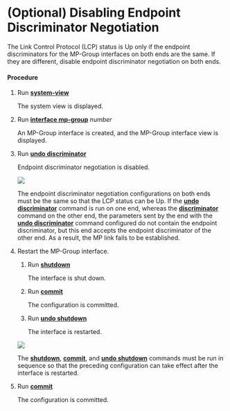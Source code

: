 (Optional) Disabling Endpoint Discriminator Negotiation
=======================================================

The Link Control Protocol (LCP) status is Up only if the endpoint discriminators for the MP-Group interfaces on both ends are the same. If they are different, disable endpoint discriminator negotiation on both ends.

#### Procedure

1. Run [**system-view**](cmdqueryname=system-view)
   
   
   
   The system view is displayed.
2. Run [**interface mp-group**](cmdqueryname=interface+mp-group) *number*
   
   
   
   An MP-Group interface is created, and the MP-Group interface view is displayed.
3. Run [**undo discriminator**](cmdqueryname=undo+discriminator)
   
   
   
   Endpoint discriminator negotiation is disabled.
   
   
   
   ![](../../../../public_sys-resources/note_3.0-en-us.png) 
   
   The endpoint discriminator negotiation configurations on both ends must be the same so that the LCP status can be Up. If the [**undo discriminator**](cmdqueryname=undo+discriminator) command is run on one end, whereas the [**discriminator**](cmdqueryname=discriminator) command on the other end, the parameters sent by the end with the [**undo discriminator**](cmdqueryname=undo+discriminator) command configured do not contain the endpoint discriminator, but this end accepts the endpoint discriminator of the other end. As a result, the MP link fails to be established.
4. Restart the MP-Group interface.
   1. Run [**shutdown**](cmdqueryname=shutdown)
      
      
      
      The interface is shut down.
   2. Run [**commit**](cmdqueryname=commit)
      
      
      
      The configuration is committed.
   3. Run [**undo shutdown**](cmdqueryname=undo+shutdown)
      
      
      
      The interface is restarted.
   
   ![](../../../../public_sys-resources/note_3.0-en-us.png) 
   
   The [**shutdown**](cmdqueryname=shutdown), [**commit**](cmdqueryname=commit), and [**undo shutdown**](cmdqueryname=undo+shutdown) commands must be run in sequence so that the preceding configuration can take effect after the interface is restarted.
5. Run [**commit**](cmdqueryname=commit)
   
   
   
   The configuration is committed.